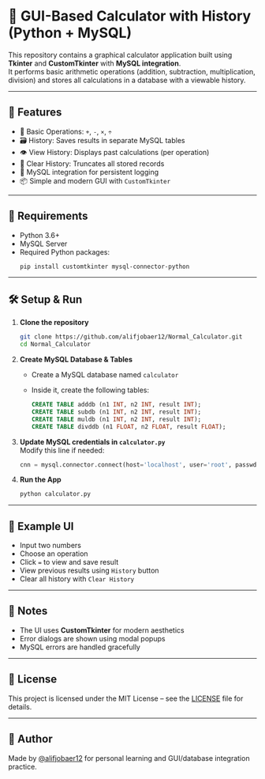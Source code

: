 # 🧮 GUI-Based Calculator with History (Python + MySQL)

This repository contains a graphical calculator application built using **Tkinter** and **CustomTkinter** with **MySQL integration**.  
It performs basic arithmetic operations (addition, subtraction, multiplication, division) and stores all calculations in a database with a viewable history.

---

## 📸 Features

- 🧠 Basic Operations: `+`, `-`, `×`, `÷`
- 🗃️ History: Saves results in separate MySQL tables
- 👁️ View History: Displays past calculations (per operation)
- 🧹 Clear History: Truncates all stored records
- 💾 MySQL integration for persistent logging
- 📦 Simple and modern GUI with `CustomTkinter`

---

## 🧰 Requirements

- Python 3.6+
- MySQL Server
- Required Python packages:
  ```bash
  pip install customtkinter mysql-connector-python
  ```

---

## 🛠️ Setup & Run

1. **Clone the repository**
   ```bash
   git clone https://github.com/alifjobaer12/Normal_Calculator.git
   cd Normal_Calculator
   ```

2. **Create MySQL Database & Tables**

   - Create a MySQL database named `calculator`
   - Inside it, create the following tables:

     ```sql
     CREATE TABLE adddb (n1 INT, n2 INT, result INT);
     CREATE TABLE subdb (n1 INT, n2 INT, result INT);
     CREATE TABLE muldb (n1 INT, n2 INT, result INT);
     CREATE TABLE divddb (n1 FLOAT, n2 FLOAT, result FLOAT);
     ```

3. **Update MySQL credentials in `calculator.py`**  
   Modify this line if needed:
   ```python
   cnn = mysql.connector.connect(host='localhost', user='root', passwd='', database='calculator')
   ```

4. **Run the App**
   ```bash
   python calculator.py
   ```

---

## 🧪 Example UI

- Input two numbers
- Choose an operation
- Click `=` to view and save result
- View previous results using `History` button
- Clear all history with `Clear History`

---

## 📌 Notes

- The UI uses **CustomTkinter** for modern aesthetics
- Error dialogs are shown using modal popups
- MySQL errors are handled gracefully

---

## 📄 License

This project is licensed under the MIT License – see the [LICENSE](LICENSE) file for details.

---

## 🤝 Author

Made by [@alifjobaer12](https://github.com/alifjobaer12) for personal learning and GUI/database integration practice.
